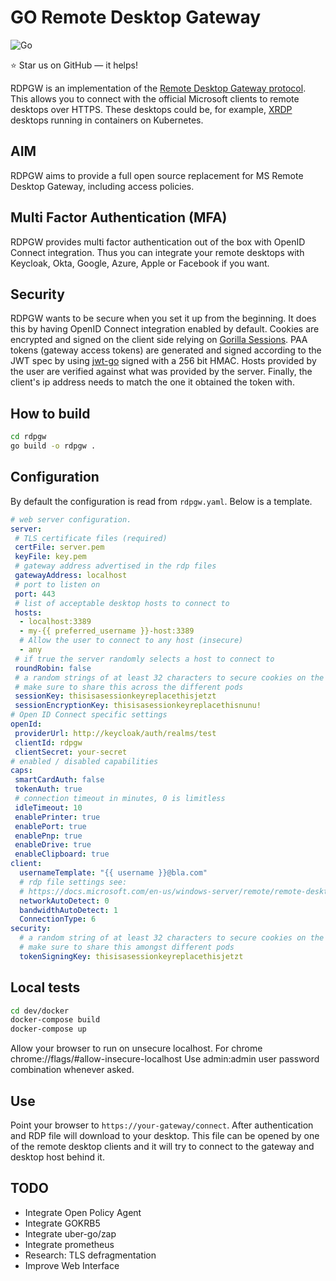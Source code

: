 GO Remote Desktop Gateway
=========================

![Go](https://github.com/bolkedebruin/rdpgw/workflows/Go/badge.svg)

:star: Star us on GitHub — it helps!

RDPGW is an implementation of the [Remote Desktop Gateway protocol](https://docs.microsoft.com/en-us/openspecs/windows_protocols/ms-tsgu/0007d661-a86d-4e8f-89f7-7f77f8824188).
This allows you to connect with the official Microsoft clients to remote desktops over HTTPS. 
These desktops could be, for example, [XRDP](http://www.xrdp.org) desktops running in containers
on Kubernetes.

## AIM
RDPGW aims to provide a full open source replacement for MS Remote Desktop Gateway, 
including access policies.

## Multi Factor Authentication (MFA)
RDPGW provides multi factor authentication out of the box with OpenID Connect integration. Thus
you can integrate your remote desktops with Keycloak, Okta, Google, Azure, Apple or Facebook 
if you want. 

## Security
RDPGW wants to be secure when you set it up from the beginning. It does this by having OpenID
Connect integration enabled by default. Cookies are encrypted and signed on the client side relying
on [Gorilla Sessions](https://www.gorillatoolkit.org/pkg/sessions). PAA tokens (gateway access tokens)
are generated and signed according to the JWT spec by using [jwt-go](https://github.com/dgrijalva/jwt-go)
signed with a 256 bit HMAC. Hosts provided by the user are verified against what was provided by
the server. Finally, the client's ip address needs to match the one it obtained the token with.

## How to build
```bash
cd rdpgw
go build -o rdpgw .
```

## Configuration
By default the configuration is read from `rdpgw.yaml`. Below is a 
template.

```yaml
# web server configuration. 
server:
 # TLS certificate files (required)
 certFile: server.pem
 keyFile: key.pem
 # gateway address advertised in the rdp files
 gatewayAddress: localhost
 # port to listen on
 port: 443
 # list of acceptable desktop hosts to connect to
 hosts:
  - localhost:3389
  - my-{{ preferred_username }}-host:3389
  # Allow the user to connect to any host (insecure)
  - any 
 # if true the server randomly selects a host to connect to
 roundRobin: false 
 # a random strings of at least 32 characters to secure cookies on the client
 # make sure to share this across the different pods
 sessionKey: thisisasessionkeyreplacethisjetzt
 sessionEncryptionKey: thisisasessionkeyreplacethisnunu!
# Open ID Connect specific settings
openId:
 providerUrl: http://keycloak/auth/realms/test
 clientId: rdpgw
 clientSecret: your-secret
# enabled / disabled capabilities
caps:
 smartCardAuth: false
 tokenAuth: true
 # connection timeout in minutes, 0 is limitless
 idleTimeout: 10
 enablePrinter: true
 enablePort: true
 enablePnp: true
 enableDrive: true
 enableClipboard: true
client:
  usernameTemplate: "{{ username }}@bla.com"
  # rdp file settings see: 
  # https://docs.microsoft.com/en-us/windows-server/remote/remote-desktop-services/clients/rdp-files
  networkAutoDetect: 0
  bandwidthAutoDetect: 1
  ConnectionType: 6
security:
  # a random string of at least 32 characters to secure cookies on the client
  # make sure to share this amongst different pods
  tokenSigningKey: thisisasessionkeyreplacethisjetzt
```
## Local tests
```bash
cd dev/docker
docker-compose build
docker-compose up
```
Allow your browser to run on unsecure localhost.
For chrome
chrome://flags/#allow-insecure-localhost
Use admin:admin user password combination whenever asked.

## Use
Point your browser to `https://your-gateway/connect`. After authentication
and RDP file will download to your desktop. This file can be opened by one
of the remote desktop clients and it will try to connect to the gateway and
desktop host behind it.

## TODO
* Integrate Open Policy Agent
* Integrate GOKRB5
* Integrate uber-go/zap
* Integrate prometheus
* Research: TLS defragmentation 
* Improve Web Interface


